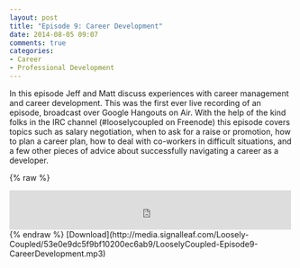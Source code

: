 ```yaml
---
layout: post
title: "Episode 9: Career Development"
date: 2014-08-05 09:07
comments: true
categories: 
- Career
- Professional Development
---
```


In this episode Jeff and Matt discuss experiences with career management and career development. This was the first ever live recording of an episode, broadcast over Google Hangouts on Air. With the help of the kind folks in the IRC channel (#looselycoupled on Freenode) this episode covers topics such as salary negotiation, when to ask for a raise or promotion, how to plan a career plan, how to deal with co-workers in difficult situations, and a few other pieces of advice about successfully navigating a career as a developer.

{% raw %}
<iframe src="https://media.signalleaf.com/player/Loosely-Coupled/53e0e9dc5f9bf10200ec6ab9/" width="500" height="70" frameborder="0"></iframe>
{% endraw %}
[Download](http://media.signalleaf.com/Loosely-Coupled/53e0e9dc5f9bf10200ec6ab9/LooselyCoupled-Episode9-CareerDevelopment.mp3)
